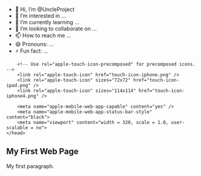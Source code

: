 - 👋 Hi, I’m @UncleProject
- 👀 I’m interested in ...
- 🌱 I’m currently learning ...
- 💞️ I’m looking to collaborate on ...
- 📫 How to reach me ...
- 😄 Pronouns: ...
- ⚡ Fun fact: ...

<!---
UncleProject/UncleProject is a ✨ special ✨ repository because its `README.md` (this file) appears on your GitHub profile.
You can click the Preview link to take a look at your changes.
--->


<!DOCTYPE html>
<html>
	<head>
		<title>iOS Web App Template</title>

		<!-- Use rel="apple-touch-icon-precomposed" for precomposed icons. -->
		<link rel="apple-touch-icon" href="touch-icon-iphone.png" />
		<link rel="apple-touch-icon" sizes="72x72" href="touch-icon-ipad.png" />
		<link rel="apple-touch-icon" sizes="114x114" href="touch-icon-iphone4.png" />

		<meta name="apple-mobile-web-app-capable" content="yes" />
		<meta name="apple-mobile-web-app-status-bar-style" content="black">
		<meta name="viewport" content="width = 320, scale = 1.0, user-scalable = no">
	</head>
<body>

<h2>My First Web Page</h2>
<p>My first paragraph.</p>

<script>
window.alert("Hello World");
</script>

</body>
</html> 
